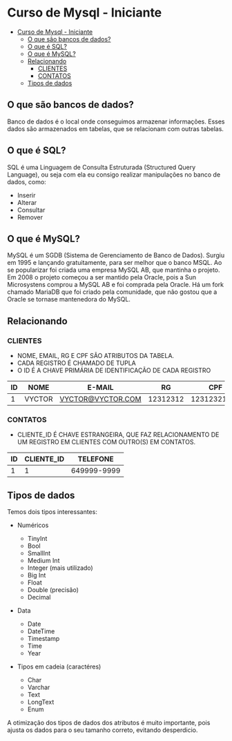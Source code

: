# Curso de Mysql - Iniciante

- [Curso de Mysql - Iniciante](#curso-de-mysql---iniciante)
  - [O que são bancos de dados?](#o-que-são-bancos-de-dados)
  - [O que é SQL?](#o-que-é-sql)
  - [O que é MySQL?](#o-que-é-mysql)
  - [Relacionando](#relacionando)
    - [CLIENTES](#clientes)
    - [CONTATOS](#contatos)
  - [Tipos de dados](#tipos-de-dados)

## O que são bancos de dados?

Banco de dados é o local onde conseguimos armazenar informações. Esses dados são
armazenados em tabelas, que se relacionam com outras tabelas.

## O que é SQL?

SQL é uma Linguagem de Consulta Estruturada (Structured Query Language), ou seja
com ela eu consigo realizar manipulações no banco de dados, como:

- Inserir
- Alterar
- Consultar
- Remover

## O que é MySQL?

MySQL é um SGDB (Sistema de Gerenciamento de Banco de Dados). Surgiu em 1995 e
lançando gratuitamente, para ser melhor que o banco MSQL. Ao se popularizar foi
criada uma empresa MySQL AB, que mantinha o projeto. Em 2008 o projeto começou a
ser mantido pela Oracle, pois a Sun Microsystens comprou a MySQL AB e foi comprada
pela Oracle.
Há um fork chamado MariaDB que foi criado pela comunidade, que não gostou que a
Oracle se tornase mantenedora do MySQL.

## Relacionando

### CLIENTES

- NOME, EMAIL, RG E CPF SÃO ATRIBUTOS DA TABELA.
- CADA REGISTRO É CHAMADO DE TUPLA
- O ID É A CHAVE PRIMÁRIA DE IDENTIFICAÇÃO DE CADA REGISTRO

| ID  | NOME   | E-MAIL            | RG       | CPF         |
| --- | ------ | ----------------- | -------- | ----------- |
| 1   | VYCTOR | VYCTOR@VYCTOR.COM | 12312312 | 12312321321 |

### CONTATOS

- CLIENTE_ID É CHAVE ESTRANGEIRA, QUE FAZ RELACIONAMENTO DE UM REGISTRO EM CLIENTES COM OUTRO(S) EM CONTATOS.

| ID  | CLIENTE_ID | TELEFONE    |
| --- | ---------- | ----------- |
| 1   | 1          | 649999-9999 |

## Tipos de dados

Temos dois tipos interessantes:

- Numéricos

  - TinyInt
  - Bool
  - SmallInt
  - Medium Int
  - Integer (mais utilizado)
  - Big Int
  - Float
  - Double (precisão)
  - Decimal

- Data

  - Date
  - DateTime
  - Timestamp
  - Time
  - Year

- Tipos em cadeia (caractéres)

  - Char
  - Varchar
  - Text
  - LongText
  - Enum

A otimização dos tipos de dados dos atributos é muito importante, pois ajusta os
dados para o seu tamanho correto, evitando desperdicio.
